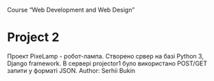 Course “Web Development and Web Design”
# Project 2
Проект PixeLamp - робот-лампа.
Створено срвер на базі Python 3, Django framework. В сервері projector1 було використано POST/GET запити у форматі JSON.
Author: Serhii Bukin
